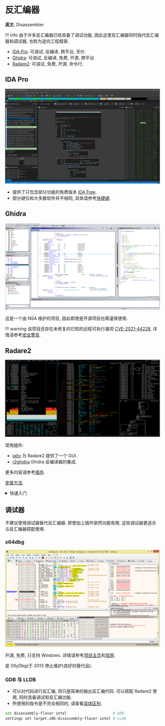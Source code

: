 # 反汇编器

**英文**: Disassembler.  

!!! info
    由于许多反汇编器已经具备了调试功能, 因此这里反汇编器同时指代反汇编器和调试器, 也称为逆向工程框架.  

- [IDA Pro](https://hex-rays.com/ida-pro/): 可调试, 反编译, 跨平台, 天价.
- [Ghidra](https://github.com/NationalSecurityAgency/ghidra): 可调试, 反编译, 免费, 开源, 跨平台.
- [Radare2](https://github.com/radareorg/radare2): 可调试, 免费, 开源, 命令行.

## IDA Pro

![IDA Pro "VSCode Dark Theme"](assets/ida_pro.png)  

- 提供了只包含部分功能的免费版本 [IDA Free](https://hex-rays.com/ida-free/).  
- 部分键位和大多数软件并不相同, 具体请参考[快捷键](https://www.hex-rays.com/products/ida/support/freefiles/IDA_Pro_Shortcuts.pdf).  

## Ghidra

![Ghidra 2019年3月](./assets/ghidra_201903.png)  

这是一个由 NSA 维护的项目, 因此即使是开源项目也需谨慎使用.  

!!! warning
    该项目还存在未修复的已知的远程可执行漏洞 [CVE-2021-44228](https://cve.mitre.org/cgi-bin/cvename.cgi?name=cve-2021-44228), 详情请参考[安全警告](https://github.com/NationalSecurityAgency/ghidra#security-warning).  

## Radare2

![Radare2](./assets/radare2.png)  

常用插件:  

- [iaito](https://github.com/radareorg/iaito) 为 Radare2 提供了一个 GUI.  
- [r2ghidra](https://github.com/radareorg/r2ghidra) Ghidra 反编译器的集成.

更多内容请参考[插件](https://github.com/radareorg/radare2#plugins).  

[安装方法](https://github.com/radareorg/radare2#installation).  

<details>
<summary>快速入门</summary>

1. 启动

    ```bash
    r2 [程序名称]
    r2 -d [程序名称] # 如果想对程序进行调试需添加 -d 选项
    ```

    之后便进入 radar2 内部的命令行.  

2. 分析

    ```bash
    > aaa      # 对全部函数进行分析
    > afl      # 列出全部函数
    > afl~main # 查看包含特定关键字的函数
    ```

    其中 `~` 类似 `| grep `, 可在不同命令中使用.  

3. 反编译

    ```bash
    > s main # 定位到指定函数
    > pdf    # 输出反编译结果
    ```

4. 视觉模式

    ```bash
    V  # 进入视觉模式
    VV # 进入图表模式
    ```

    进入视觉模式后可以按 `p` 进行切换, 按 `V` 进入图表模式, 按 `Shift+!` 进入视觉面板模式, 即可以同时启用多个窗口显示不同内容.  

5. 调试

    | 按键 | 描述     |
    | ---- | -------- |
    | F2   | 设置断点 |
    | F7   | 单步步入 |
    | F8   | 单步步过 |
    | F9   | 执行     |

    ```bash
    > iz             # 输出字符串
    > pf @ [变量名]   # 输出变量的值
    > pf z @ [变量名] # 输出 null-terminated 字符串变量的值
    ```

</details>

## 调试器

不建议使用调试器替代反汇编器. 即使加上插件依然功能有限, 这些调试器更适合与反汇编器搭配使用.  

### x64dbg

![x64dbg](./assets/x64dbg.png)  

开源, 免费, 只支持 Windows. 详情请参考[项目主页](https://github.com/x64dbg/x64dbg)和[官网](https://x64dbg.com/).  

是 OllyDbg(于 2013 停止维护)良好的替代品).  

### GDB 与 LLDB

- 可以对代码进行反汇编, 但只是简单的输出反汇编代码. 可以搭配 Radare2 使用, 同时具备调试和反汇编功能.  
- 所使用的指令是不完全相同的, 请查看[具体区别](https://lldb.llvm.org/use/map.html).  

```bash
set disassembly-flavor intel                     # GDB
settings set target.x86-disassembly-flavor intel # LLDB
```
